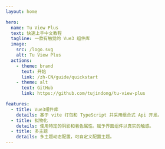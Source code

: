 ```yaml
---
layout: home

hero:
  name: Tu View Plus
  text: 快速上手中文教程
  tagline: 一款有触觉的 Vue3 组件库
  image:
    src: /logo.svg
    alt: Tu View Plus
  actions:
    - theme: brand
      text: 开始
      link: /zh-CN/guide/quickstart
    - theme: alt
      text: GitHub
      link: https://github.com/tujindong/tu-view-plus

features:
  - title: Vue3组件库
    details: 基于 vite 打包和 TypeScript 并采用组合式 Api 开发。
  - title: 拟物化
    details: 使用特定的阴影和着色属性。赋予界面组件以真实的触感。
  - title: 多主题
    details: 多主题动态配置，可自定义配置主题。
---
```

